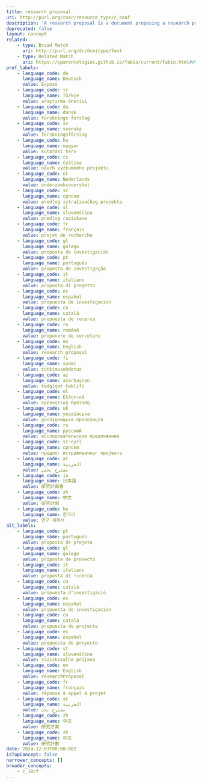 ```yaml
---
title: research proposal
uri: http://purl.org/coar/resource_type/c_baaf
description: 'A research proposal is a document proposing a research project, generally in the sciences or academia, and generally constitutes a request for sponsorship of that research. [Source: https://en.wikipedia.org/wiki/Research_proposal]'
deprecated: false
layout: concept
related:
    - type: Broad Match
      uri: http://purl.org/dc/dcmitype/Text
    - type: Related Match
      uri: https://sparontologies.github.io/fabio/current/fabio.html#d4e3400
pref_labels:
    - language_code: de
      language_name: Deutsch
      value: Exposé
    - language_code: tr
      language_name: Türkçe
      value: araştırma önerisi
    - language_code: da
      language_name: dansk
      value: forsknings-forslag
    - language_code: sv
      language_name: svenska
      value: forskningsförslag
    - language_code: hu
      language_name: magyar
      value: kutatási terv
    - language_code: cs
      language_name: čeština
      value: návrh výzkumného projektu
    - language_code: nl
      language_name: Nederlands
      value: onderzoeksvoorstel
    - language_code: sr
      language_name: српски
      value: predlog istraživačkog projekta
    - language_code: sl
      language_name: slovenščina
      value: predlog raziskave
    - language_code: fr
      language_name: français
      value: projet de recherche
    - language_code: gl
      language_name: galego
      value: proposta de investigación
    - language_code: pt
      language_name: português
      value: proposta de investigação
    - language_code: it
      language_name: italiano
      value: proposta di progetto
    - language_code: es
      language_name: español
      value: propuesta de investigación
    - language_code: ca
      language_name: català
      value: propuesta de recerca
    - language_code: ro
      language_name: română
      value: propunere de cercetare
    - language_code: en
      language_name: English
      value: research proposal
    - language_code: fi
      language_name: suomi
      value: tutkimusehdotus
    - language_code: az
      language_name: azərbaycan
      value: tədqiqat təklifi
    - language_code: el
      language_name: Ελληνικά
      value: ερευνητική πρόταση
    - language_code: uk
      language_name: українська
      value: дослідницька пропозиція
    - language_code: ru
      language_name: русский
      value: исследовательское предложение
    - language_code: sr-cyrl
      language_name: српски
      value: предлог истраживачког пројекта
    - language_code: ar
      language_name: العربية
      value: مقترح بحثي
    - language_code: ja
      language_name: 日本語
      value: 研究計画書
    - language_code: zh
      language_name: 中文
      value: 研究计划
    - language_code: ko
      language_name: 한국어
      value: 연구 계획서
alt_labels:
    - language_code: pt
      language_name: português
      value: proposta de projeto
    - language_code: gl
      language_name: galego
      value: proposta de proxecto
    - language_code: it
      language_name: italiano
      value: proposta di ricerca
    - language_code: ca
      language_name: català
      value: propuesta d'investigació
    - language_code: es
      language_name: español
      value: propuesta de investigacion
    - language_code: ca
      language_name: català
      value: propuesta de projecte
    - language_code: es
      language_name: español
      value: propuesta de proyecto
    - language_code: sl
      language_name: slovenščina
      value: raziskovalna prijava
    - language_code: en
      language_name: English
      value: researchProposal
    - language_code: fr
      language_name: français
      value: réponse à appel à projet
    - language_code: ar
      language_name: العربية
      value: مقترح بحث
    - language_code: zh
      language_name: 中文
      value: 研究方案
    - language_code: zh
      language_name: 中文
      value: 研究計劃
date: 2024-12-03T00:00:00Z
isTopConcept: false
narrower_concepts: []
broader_concepts:
    - c_18cf
---
```


